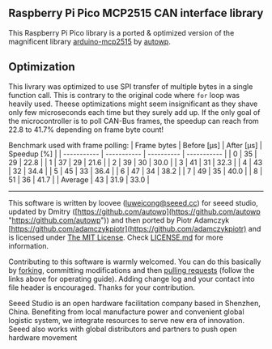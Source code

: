 Raspberry Pi Pico MCP2515 CAN interface library
---------------------------------------------------------
This Raspberry Pi Pico library is a ported & optimized version of the magnificent library [arduino-mcp2515](https://github.com/autowp/arduino-mcp2515) by [autowp](https://github.com/autowp).

## Optimization

This livrary was optimized to use SPI transfer of multiple bytes in a single function call. This is contrary to the original code where ```for``` loop was heavily used. Theese optimizations might seem insignificant as they shave only few microseconds each time but they surely add up. If the only goal of the microcontroller is to poll CAN-Bus frames, the speedup can reach from 22.8 to 41.7% depending on frame byte count!

Benchmark used with frame polling:
| Frame bytes | Before [µs] |	After [µs] | Speedup [%] |
| ----------- | ----------- | ---------- | ----------- |
| 0           | 35          |	29	       | 22.8        |
| 1           | 37          |	29	       | 21.6        |
| 2           | 39          |	30	       | 30.0        |
| 3           | 41          |	31	       | 32.3        |
| 4           | 43          |	32	       | 34.4        |
| 5           | 45          |	33	       | 36.4        |
| 6           | 47          |	34	       | 38.2        |
| 7           | 49          |	35	       | 40.0        |
| 8           | 51          |	36	       | 41.7        |
| Average     | 43          |	31.9       | 33.0        |

----

This software is written by loovee ([luweicong@seeed.cc](luweicong@seeed.cc "luweicong@seeed.cc")) for seeed studio, updated by Dmitry ([https://github.com/autowp](https://github.com/autowp "https://github.com/autowp")) and then ported by Piotr Adamczyk [https://github.com/adamczykpiotr](https://github.com/adamczykpiotr) and is licensed under [The MIT License](http://opensource.org/licenses/mit-license.php). Check [LICENSE.md](LICENSE.md) for more information.

Contributing to this software is warmly welcomed. You can do this basically by [forking](https://help.github.com/articles/fork-a-repo), committing modifications and then [pulling requests](https://help.github.com/articles/using-pull-requests) (follow the links above for operating guide). Adding change log and your contact into file header is encouraged. Thanks for your contribution.

Seeed Studio is an open hardware facilitation company based in Shenzhen, China. Benefiting from local manufacture power and convenient global logistic system,
we integrate resources to serve new era of innovation. Seeed also works with global distributors and partners to push open hardware movement
